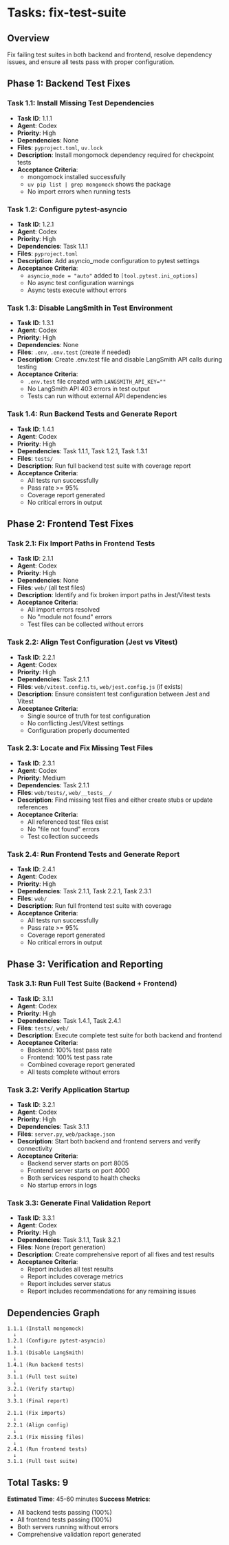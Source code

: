 # Tasks: fix-test-suite

## Overview
Fix failing test suites in both backend and frontend, resolve dependency issues, and ensure all tests pass with proper configuration.

## Phase 1: Backend Test Fixes

### Task 1.1: Install Missing Test Dependencies
- **Task ID**: 1.1.1
- **Agent**: Codex
- **Priority**: High
- **Dependencies**: None
- **Files**: `pyproject.toml`, `uv.lock`
- **Description**: Install mongomock dependency required for checkpoint tests
- **Acceptance Criteria**:
  - mongomock installed successfully
  - `uv pip list | grep mongomock` shows the package
  - No import errors when running tests

### Task 1.2: Configure pytest-asyncio
- **Task ID**: 1.2.1
- **Agent**: Codex
- **Priority**: High
- **Dependencies**: Task 1.1.1
- **Files**: `pyproject.toml`
- **Description**: Add asyncio_mode configuration to pytest settings
- **Acceptance Criteria**:
  - `asyncio_mode = "auto"` added to `[tool.pytest.ini_options]`
  - No async test configuration warnings
  - Async tests execute without errors

### Task 1.3: Disable LangSmith in Test Environment
- **Task ID**: 1.3.1
- **Agent**: Codex
- **Priority**: High
- **Dependencies**: None
- **Files**: `.env`, `.env.test` (create if needed)
- **Description**: Create .env.test file and disable LangSmith API calls during testing
- **Acceptance Criteria**:
  - `.env.test` file created with `LANGSMITH_API_KEY=""`
  - No LangSmith API 403 errors in test output
  - Tests can run without external API dependencies

### Task 1.4: Run Backend Tests and Generate Report
- **Task ID**: 1.4.1
- **Agent**: Codex
- **Priority**: High
- **Dependencies**: Task 1.1.1, Task 1.2.1, Task 1.3.1
- **Files**: `tests/`
- **Description**: Run full backend test suite with coverage report
- **Acceptance Criteria**:
  - All tests run successfully
  - Pass rate >= 95%
  - Coverage report generated
  - No critical errors in output

## Phase 2: Frontend Test Fixes

### Task 2.1: Fix Import Paths in Frontend Tests
- **Task ID**: 2.1.1
- **Agent**: Codex
- **Priority**: High
- **Dependencies**: None
- **Files**: `web/` (all test files)
- **Description**: Identify and fix broken import paths in Jest/Vitest tests
- **Acceptance Criteria**:
  - All import errors resolved
  - No "module not found" errors
  - Test files can be collected without errors

### Task 2.2: Align Test Configuration (Jest vs Vitest)
- **Task ID**: 2.2.1
- **Agent**: Codex
- **Priority**: High
- **Dependencies**: Task 2.1.1
- **Files**: `web/vitest.config.ts`, `web/jest.config.js` (if exists)
- **Description**: Ensure consistent test configuration between Jest and Vitest
- **Acceptance Criteria**:
  - Single source of truth for test configuration
  - No conflicting Jest/Vitest settings
  - Configuration properly documented

### Task 2.3: Locate and Fix Missing Test Files
- **Task ID**: 2.3.1
- **Agent**: Codex
- **Priority**: Medium
- **Dependencies**: Task 2.1.1
- **Files**: `web/tests/`, `web/__tests__/`
- **Description**: Find missing test files and either create stubs or update references
- **Acceptance Criteria**:
  - All referenced test files exist
  - No "file not found" errors
  - Test collection succeeds

### Task 2.4: Run Frontend Tests and Generate Report
- **Task ID**: 2.4.1
- **Agent**: Codex
- **Priority**: High
- **Dependencies**: Task 2.1.1, Task 2.2.1, Task 2.3.1
- **Files**: `web/`
- **Description**: Run full frontend test suite with coverage
- **Acceptance Criteria**:
  - All tests run successfully
  - Pass rate >= 95%
  - Coverage report generated
  - No critical errors in output

## Phase 3: Verification and Reporting

### Task 3.1: Run Full Test Suite (Backend + Frontend)
- **Task ID**: 3.1.1
- **Agent**: Codex
- **Priority**: High
- **Dependencies**: Task 1.4.1, Task 2.4.1
- **Files**: `tests/`, `web/`
- **Description**: Execute complete test suite for both backend and frontend
- **Acceptance Criteria**:
  - Backend: 100% test pass rate
  - Frontend: 100% test pass rate
  - Combined coverage report generated
  - All tests complete without errors

### Task 3.2: Verify Application Startup
- **Task ID**: 3.2.1
- **Agent**: Codex
- **Priority**: High
- **Dependencies**: Task 3.1.1
- **Files**: `server.py`, `web/package.json`
- **Description**: Start both backend and frontend servers and verify connectivity
- **Acceptance Criteria**:
  - Backend server starts on port 8005
  - Frontend server starts on port 4000
  - Both services respond to health checks
  - No startup errors in logs

### Task 3.3: Generate Final Validation Report
- **Task ID**: 3.3.1
- **Agent**: Codex
- **Priority**: High
- **Dependencies**: Task 3.1.1, Task 3.2.1
- **Files**: None (report generation)
- **Description**: Create comprehensive report of all fixes and test results
- **Acceptance Criteria**:
  - Report includes all test results
  - Report includes coverage metrics
  - Report includes server status
  - Report includes recommendations for any remaining issues

## Dependencies Graph
```
1.1.1 (Install mongomock)
  ↓
1.2.1 (Configure pytest-asyncio)
  ↓
1.3.1 (Disable LangSmith)
  ↓
1.4.1 (Run backend tests)
  ↓
3.1.1 (Full test suite)
  ↓
3.2.1 (Verify startup)
  ↓
3.3.1 (Final report)

2.1.1 (Fix imports)
  ↓
2.2.1 (Align config)
  ↓
2.3.1 (Fix missing files)
  ↓
2.4.1 (Run frontend tests)
  ↓
3.1.1 (Full test suite)
```

## Total Tasks: 9
**Estimated Time**: 45-60 minutes
**Success Metrics**: 
- All backend tests passing (100%)
- All frontend tests passing (100%)
- Both servers running without errors
- Comprehensive validation report generated
